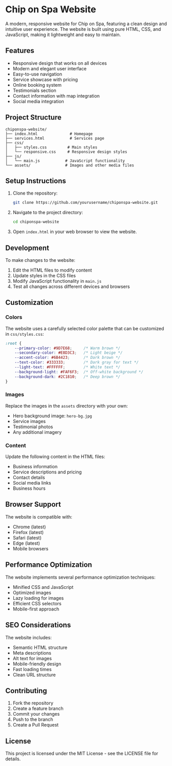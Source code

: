 # Chip on Spa Website

A modern, responsive website for Chip on Spa, featuring a clean design and intuitive user experience. The website is built using pure HTML, CSS, and JavaScript, making it lightweight and easy to maintain.

## Features

- Responsive design that works on all devices
- Modern and elegant user interface
- Easy-to-use navigation
- Service showcase with pricing
- Online booking system
- Testimonials section
- Contact information with map integration
- Social media integration

## Project Structure

```
chiponspa-website/
├── index.html              # Homepage
├── services.html           # Services page
├── css/
│   ├── styles.css         # Main styles
│   └── responsive.css     # Responsive design styles
├── js/
│   └── main.js           # JavaScript functionality
└── assets/               # Images and other media files
```

## Setup Instructions

1. Clone the repository:
   ```bash
   git clone https://github.com/yourusername/chiponspa-website.git
   ```

2. Navigate to the project directory:
   ```bash
   cd chiponspa-website
   ```

3. Open `index.html` in your web browser to view the website.

## Development

To make changes to the website:

1. Edit the HTML files to modify content
2. Update styles in the CSS files
3. Modify JavaScript functionality in `main.js`
4. Test all changes across different devices and browsers

## Customization

### Colors

The website uses a carefully selected color palette that can be customized in `css/styles.css`:

```css
:root {
    --primary-color: #9D7E68;     /* Warm brown */
    --secondary-color: #E8D3C3;   /* Light beige */
    --accent-color: #6B4423;      /* Dark brown */
    --text-color: #333333;        /* Dark gray for text */
    --light-text: #FFFFFF;        /* White text */
    --background-light: #FAF6F3;  /* Off-white background */
    --background-dark: #2C1810;   /* Deep brown */
}
```

### Images

Replace the images in the `assets` directory with your own:
- Hero background image: `hero-bg.jpg`
- Service images
- Testimonial photos
- Any additional imagery

### Content

Update the following content in the HTML files:
- Business information
- Service descriptions and pricing
- Contact details
- Social media links
- Business hours

## Browser Support

The website is compatible with:
- Chrome (latest)
- Firefox (latest)
- Safari (latest)
- Edge (latest)
- Mobile browsers

## Performance Optimization

The website implements several performance optimization techniques:
- Minified CSS and JavaScript
- Optimized images
- Lazy loading for images
- Efficient CSS selectors
- Mobile-first approach

## SEO Considerations

The website includes:
- Semantic HTML structure
- Meta descriptions
- Alt text for images
- Mobile-friendly design
- Fast loading times
- Clean URL structure

## Contributing

1. Fork the repository
2. Create a feature branch
3. Commit your changes
4. Push to the branch
5. Create a Pull Request

## License

This project is licensed under the MIT License - see the LICENSE file for details.